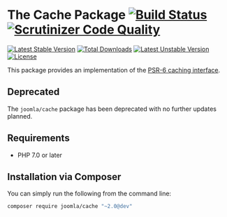 # The Cache Package [![Build Status](https://travis-ci.org/joomla-framework/cache.png?branch=master)](https://travis-ci.org/joomla-framework/cache) [![Scrutinizer Code Quality](https://scrutinizer-ci.com/g/joomla-framework/cache/badges/quality-score.png?b=2.0-dev)](https://scrutinizer-ci.com/g/joomla-framework/cache/?branch=2.0-dev)

[![Latest Stable Version](https://poser.pugx.org/joomla/cache/v/stable)](https://packagist.org/packages/joomla/cache)
[![Total Downloads](https://poser.pugx.org/joomla/cache/downloads)](https://packagist.org/packages/joomla/cache)
[![Latest Unstable Version](https://poser.pugx.org/joomla/cache/v/unstable)](https://packagist.org/packages/joomla/cache)
[![License](https://poser.pugx.org/joomla/cache/license)](https://packagist.org/packages/joomla/cache)

This package provides an implementation of the [PSR-6 caching interface](http://www.php-fig.org/psr/psr-6/).

## Deprecated

The `joomla/cache` package has been deprecated with no further updates planned.

## Requirements

* PHP 7.0 or later

## Installation via Composer

You can simply run the following from the command line:

```sh
composer require joomla/cache "~2.0@dev"
```
